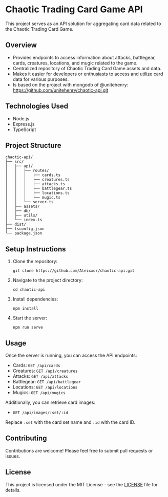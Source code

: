 # Chaotic Trading Card Game API

This project serves as an API solution for aggregating card data related to the Chaotic Trading Card Game.

## Overview

- Provides endpoints to access information about attacks, battlegear, cards, creatures, locations, and mugic related to the game.
- Centralized repository of Chaotic Trading Card Game assets and data.
- Makes it easier for developers or enthusiasts to access and utilize card data for various purposes.
- Is based on the project with mongodb of @unitehenry: https://github.com/unitehenry/chaotic-api.git

## Technologies Used

- Node.js
- Express.js
- TypeScript

## Project Structure

```
chaotic-api/
├── src/
│   ├── api/
│   │   ├── routes/
│   │   │   ├── cards.ts
│   │   │   ├── creatures.ts
│   │   │   ├── attacks.ts
│   │   │   ├── battlegear.ts
│   │   │   ├── locations.ts
│   │   │   └── mugic.ts
│   │   └── server.ts
│   ├── assets/
│   ├── db/
│   ├── utils/
│   └── index.ts
├── dist/
├── tsconfig.json
└── package.json
```

## Setup Instructions

1. Clone the repository:

   ```
   git clone https://github.com/Aleixxor/chaotic-api.git
   ```

2. Navigate to the project directory:

   ```
   cd chaotic-api
   ```

3. Install dependencies:

   ```
   npm install
   ```

4. Start the server:
   ```
   npm run serve
   ```

## Usage

Once the server is running, you can access the API endpoints:

- Cards: `GET /api/cards`
- Creatures: `GET /api/creatures`
- Attacks: `GET /api/attacks`
- Battlegear: `GET /api/battlegear`
- Locations: `GET /api/locations`
- Mugics: `GET /api/mugics`

Additionally, you can retrieve card images:

- `GET /api/images/:set/:id`

Replace `:set` with the card set name and `:id` with the card ID.

## Contributing

Contributions are welcome! Please feel free to submit pull requests or issues.

## License

This project is licensed under the MIT License - see the [LICENSE](LICENSE) file for details.

